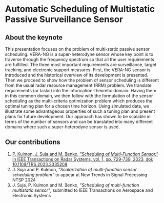 # Automatic Scheduling of Multistatic Passive Surveillance Sensor

## About the keynote

This presentation focuses on the problem of multi-static passive sensor scheduling. VERA-NG is a super-heterodyne sensor whose key point is to traverse through the frequency spectrum so that all the user requirements are fulfilled. The three most important requirements are surveillance, target tracking, and electronic support measures. First, the VERA-NG sensor is introduced and the historical overview of its development is presented. Then we proceed to show how the problem of sensor scheduling is different from the usual radar resource management (RRM) problem. We translate requirements (or tasks) into the information-theoretic domain. Having them in this common domain, we then follow with the formulation of the sensor scheduling as the multi-criteria optimization problem which produces the optimal tuning plan for a chosen time horizon. Using simulated data, we illustrate some advantageous properties of such a tuning plan and present plans for future development. Our approach has shown to be scalable in terms of the number of sensors and can be translated into many different domains where such a super-heterodyne sensor is used.


## Our contributions

1. [P. Kulmon, J. Suja and M. Benko, *"Scheduling of Multi-Function Sensor,"* in IEEE Transactions on Radar Systems, vol. 1, pp. 729-739, 2023, doi: 10.1109/TRS.2023.3335208](https://ieeexplore.ieee.org/document/10325557)
2. J. Suja and P. Kulmon, *"Scalarization of multi-function sensor scheduling problem"* to appear at New Trends in Signal Processing NTSP 2024
3. J. Suja, P. Kulmon and M. Benko, *"Scheduling of multi-function multistatic sensor"*, submitted to IEEE Transactions on Aerospace and Electronic Systems

